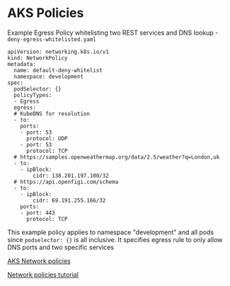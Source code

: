 # AKS Policies

Example Egress Policy whitelisting two REST services and DNS lookup - `deny-egress-whitelisted.yaml`

```
apiVersion: networking.k8s.io/v1
kind: NetworkPolicy
metadata:
  name: default-deny-whitelist
  namespace: development
spec:
  podSelector: {}
  policyTypes:
  - Egress
  egress:
  # KubeDNS for resolution
  - to: 
    ports:
    - port: 53
      protocol: UDP
    - port: 53
      protocol: TCP
  # https://samples.openweathermap.org/data/2.5/weather?q=London,uk
  - to:
    - ipBlock:
        cidr: 138.201.197.100/32
  # https://api.openfigi.com/schema
  - to: 
    - ipBlock:
        cidr: 69.191.255.166/32
    ports:
    - port: 443
      protocol: TCP    
```
This example policy applies to namespace "development" and all pods since `podselector: {}` is all inclusive.
It specifies egress rule to only allow DNS ports and two specific services


[AKS Network policies](https://docs.microsoft.com/en-us/azure/aks/use-network-policies)

[Network policies tutorial](https://github.com/ahmetb/kubernetes-network-policy-recipes)
